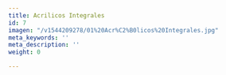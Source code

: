 ```yaml
---
title: Acrilicos Integrales
id: 7
imagen: "/v1544209278/01%20Acr%C2%B0licos%20Integrales.jpg"
meta_keywords: ''
meta_description: ''
weight: 0

---
```

